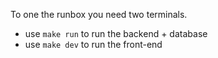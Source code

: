 To one the runbox you need two terminals.

- use `make run` to run the backend + database
- use `make dev` to run the front-end
